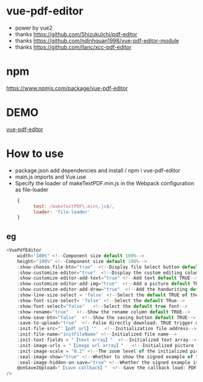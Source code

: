 # vue-pdf-editor

- power by vue2
- thanks https://github.com/ShizukuIchi/pdf-editor
- thanks https://github.com/ndinhquan1998/vue-pdf-editor-module
- thanks https://github.com/llanc/xcc-pdf-editor

# npm
https://www.npmjs.com/package/vue-pdf-editor

# DEMO

[vue-pdf-editor](https://libresign.github.io/vue-pdf-editor/)

# How to use

- package.json add dependencies and install / npm i vue-pdf-editor
- main.js imports and Vue.use
- Specify the loader of makeTextPDF.min.js in the Webpack configuration as file-loader

``` js
    {
          test: /makeTextPDF\.min\.js$/,
          loader: 'file-loader'
    }
```

## eg

```js
<VuePdfEditor
    width="100%" <!--Component size default 100%-->
    height="100%" <!--Component size default 100%-->
    :show-choose-file-btn="true"  <!--Display file Select button default FALSE-->
    :show-customize-editor="true"  <!--Display the custom editing column default TRUE-->
    :show-customize-editor-add-text="true" <!--Add text default TRUE-->
    :show-customize-editor-add-img="true"  <!--Add a picture default TRUE-->
    :show-customize-editor-add-draw="true"  <!--Add the handwriting default TRUE-->
    :show-line-size-select = 'false' <!--Select the default TRUE of the line spacing-->
    :show-font-size-select= 'false' <!--Select the default TRue-->
    :show-font-select="false"   <!--Select the default true font-->
    :show-rename="true"   <!--Show the rename column default TRUE-->
    :show-save-btn="false"  <!--Show the saving button default TRUE-->
    :save-to-upload="true"  <!--False directly download; TRUE trigger onsave2upload event default FALSe->
    :init-file-src="'【pdf url】'"   <!--Initialization file address-->
    :init-file-name="initFileName" <!--Initialized file name-->
    :init-text-fields = "【text array】"  <!--Initialized text array-->
    :init-image-urls = "【image url array】"   <!--Initialized picture array-->
    :init-image-scale = "0.2" <!--The zoom level of the initialized picture defaults to 0.2 times the original size-->
    :seal-image-show="true" <!--Whether to show the signed example of the default FALSE-->
    :seal-image-hidden-on-save="true" <!--Whether the signed example is hidden by the default FALSE when saving-->
    @onSave2Upload="【save callback】"  <!--Save the callback load: PDFBYTES and FILENAME-->
/>
```
